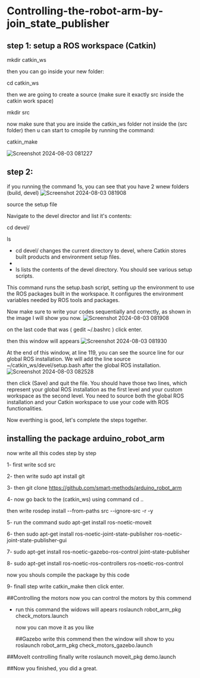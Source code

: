 # Controlling-the-robot-arm-by-join_state_publisher
## step 1: setup a ROS workspace (Catkin)

mkdir catkin_ws

then you can go inside your new folder:

cd catkin_ws

then we are going to create a source (make sure it exactly src inside the catkin work space)

mkdir src

now make sure that you are inside the catkin_ws folder not inside the (src folder) then u can start to cmopile by running the command:

catkin_make

![Screenshot 2024-08-03 081227](https://github.com/user-attachments/assets/f61b7c0e-1e8d-41a0-bb58-395e0c73e50e)

## step 2:
if you running the command 1s, you can see that you have 2 wnew folders (build, devel)
![Screenshot 2024-08-03 081908](https://github.com/user-attachments/assets/be3ed847-2eee-4313-b9ac-629a69b1cd35)

source the setup file 

Navigate to the devel director and list it's contents:

cd devel/

ls

- cd devel/ changes the current directory to devel, where Catkin stores built products and environment setup files.
- 
- ls lists the contents of the devel directory. You should see various setup scripts.

This command runs the setup.bash script, setting up the environment to use the ROS packages built in the workspace. It configures the environment variables needed by ROS tools and packages.

Now make sure to write your codes sequentially and correctly, as shown in the image I will show you now.
![Screenshot 2024-08-03 081908](https://github.com/user-attachments/assets/855ab6c1-9d22-4f73-be6a-f9292e9da229)

on the last code that was ( gedit ~/.bashrc ) click enter.

then this window will appears 
![Screenshot 2024-08-03 081930](https://github.com/user-attachments/assets/f3f15ce7-888a-43dd-81ed-0d9d8708aa80)

At the end of this window, at line 119, you can see the source line for our global ROS installation. We will add the line source ~/catkin_ws/devel/setup.bash after the global ROS installation.
![Screenshot 2024-08-03 082528](https://github.com/user-attachments/assets/27b7c0fd-dd10-442e-af69-594bef477cfb)

then click (Save) and quit the file. You should have those two lines, which represent your global ROS installation as the first level and your custom workspace as the second level. You need to source both the global ROS installation and your Catkin workspace to use your code with ROS functionalities.

Now everthing is good, let's complete the steps together.

## installing the package arduino_robot_arm
now write all this codes step by step 

1- first write scd src 

2- then write sudo apt install git 

3- then git clone https://github.com/smart-methods/arduino_robot_arm

4- now go back to the (catkin_ws) using command cd .. 

then write rosdep install --from-paths src --ignore-src -r -y

5- run the command sudo apt-get install ros-noetic-moveit

6- then sudo apt-get install ros-noetic-joint-state-publisher ros-noetic-joint-state-publisher-gui

7- sudo apt-get install ros-noetic-gazebo-ros-control joint-state-publisher

8- sudo apt-get install ros-noetic-ros-controllers ros-noetic-ros-control

now you shouls compile the package by this code 

9- finall step write catkin_make then click enter.

##Controlling the motors
now you can control the motors by this commend

- run this command the widows will apears
  roslaunch robot_arm_pkg check_motors.launch

  now you can move it as you like


  ##Gazebo
  write this commend then the window will show to you
 roslaunch robot_arm_pkg check_motors_gazebo.launch

 ##MoveIt controlling
 finally write 
 roslaunch moveit_pkg demo.launch

##Now you finished, you did a great.
  

